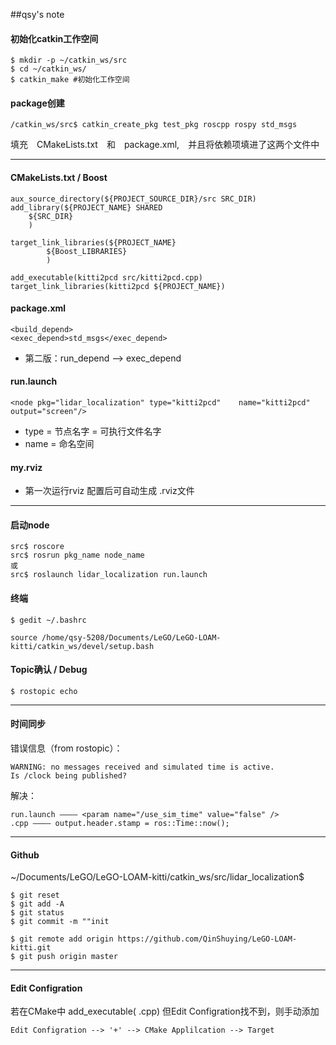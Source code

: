 ##qsy's note
#### 初始化catkin工作空间
    $ mkdir -p ~/catkin_ws/src
    $ cd ~/catkin_ws/
    $ catkin_make #初始化工作空间

#### package创建
    /catkin_ws/src$ catkin_create_pkg test_pkg roscpp rospy std_msgs
填充　CMakeLists.txt　和　package.xml,　并且将依赖项填进了这两个文件中


------
#### CMakeLists.txt / Boost
    aux_source_directory(${PROJECT_SOURCE_DIR}/src SRC_DIR)
    add_library(${PROJECT_NAME} SHARED
        ${SRC_DIR}
        )
    
    target_link_libraries(${PROJECT_NAME}
            ${Boost_LIBRARIES}
            )
        
    add_executable(kitti2pcd src/kitti2pcd.cpp)
    target_link_libraries(kitti2pcd ${PROJECT_NAME})
    
#### package.xml
    <build_depend>
    <exec_depend>std_msgs</exec_depend>
- 第二版：run_depend --> exec_depend


#### run.launch
    <node pkg="lidar_localization" type="kitti2pcd"    name="kitti2pcd"    output="screen"/>
- type = 节点名字 = 可执行文件名字
- name = 命名空间
    
#### my.rviz 
- 第一次运行rviz 配置后可自动生成 .rviz文件


-------
#### 启动node
    src$ roscore
    src$ rosrun pkg_name node_name
    或
    src$ roslaunch lidar_localization run.launch

#### 终端
    $ gedit ~/.bashrc
    
    source /home/qsy-5208/Documents/LeGO/LeGO-LOAM-kitti/catkin_ws/devel/setup.bash

#### Topic确认 / Debug
    $ rostopic echo 


-----
#### 时间同步
错误信息（from rostopic）：
    
    WARNING: no messages received and simulated time is active.
    Is /clock being published?
    
解决：

    run.launch ———— <param name="/use_sim_time" value="false" />   
    .cpp ———— output.header.stamp = ros::Time::now();

------
#### Github
~/Documents/LeGO/LeGO-LOAM-kitti/catkin_ws/src/lidar_localization$

    $ git reset
    $ git add -A
    $ git status
    $ git commit -m ""init
    
    $ git remote add origin https://github.com/QinShuying/LeGO-LOAM-kitti.git
    $ git push origin master

------
#### Edit Configration
若在CMake中 add_executable( .cpp)
但Edit Configration找不到，则手动添加

    Edit Configration --> '+' --> CMake Applilcation --> Target 